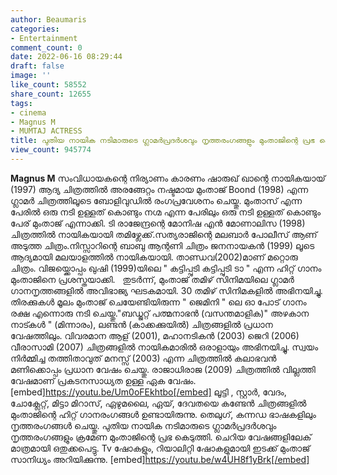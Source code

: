 ```yaml
---
author: Beaumaris
categories:
- Entertainment
comment_count: 0
date: 2022-06-16 08:29:44
draft: false
image: ''
like_count: 58552
share_count: 12655
tags:
- cinema
- Magnus M
- MUMTAJ ACTRESS
title: പുതിയ നായിക നടിമാരുടെ ഗ്ലാമർപ്രദർശവും നൃത്തരംഗങ്ങളും മുംതാജിന്റെ പ്രഭ കെടുത്തി
view_count: 945774
---
```


**Magnus M** സംവിധായകന്റെ നിര്യാണം കാരണം ഷാരുഖ് ഖാന്റെ നായികയായ് (1997) ആദ്യ ചിത്രത്തിൽ അരങ്ങേറ്റം നഷ്ടമായ മുംതാജ് Boond (1998) എന്ന ഗ്ലാമർ ചിത്രത്തിലൂടെ ബോളിവുഡിൽ രംഗപ്രവേശനം ചെയ്തു. മുംതാസ് എന്ന പേരിൽ ഒരു നടി ഉള്ളത് കൊണ്ടും നഗ്മ എന്ന പേരിലും ഒരു നടി ഉള്ളത് കൊണ്ടും പേര് മുംതാജ് എന്നാക്കി. ടി രാജേന്ദ്രന്റെ മോനിഷ എൻ മോണാലിസ (1998) ചിത്രത്തിൽ നായികയായി തമിഴ്ലേക്ക്.സത്യരാജിന്റെ മലബാർ പോലീസ് ആണ് അടുത്ത ചിത്രം.നിസ്സാറിന്റെ ബാബു ആന്റണി ചിത്രം ജനനായകൻ (1999) ലൂടെ ആദ്യമായി മലയാളത്തിൽ നായികയായി. താണ്ഡവ(2002)മാണ് മറ്റൊരു ചിത്രം. വിജയ്ക്കൊപ്പം ഖുഷി (1999)യിലെ " കട്ടിപ്പുടി കട്ടിപ്പുടി ടാ " എന്ന ഹിറ്റ്‌ ഗാനം മുംതാജിനെ പ്രശസ്തയാക്കി. &nbsp; തുടർന്ന്, മുംതാജ് തമിഴ് സിനിമയിലെ ഗ്ലാമർ ഗാനനൃത്തങ്ങളിൽ അവിഭാജ്യ ഘടകമായി. 30 തമിഴ് സിനിമകളിൽ അഭിനയിച്ചു. തിരക്കുകൾ മൂലം മുംതാജ് ചെയേണ്ടിയിരുന്ന " ജെമിനി " ലെ ഓ പോട് ഗാനം രക്ഷ എന്നൊരു നടി ചെയ്തു."ബഡ്ജറ്റ്‌ പത്മനാഭൻ (വസന്തമാളിക)" അഴകാന നാട്കൾ " (മിന്നാരം), ലണ്ടൻ (കാക്കക്കുയിൽ) ചിത്രങ്ങളിൽ പ്രധാന വേഷത്തിലും. വിവരമാന ആള് (2001), മഹാനടികൻ (2003) ജെറി (2006) വീരാസാമി (2007) ചിത്രങ്ങളിൽ നായികമാരിൽ ഒരാളായും അഭിനയിച്ചു. സ്വയം നിർമ്മിച്ച തത്തിതാവുത് മനസ്സ് (2003) എന്ന ചിത്രത്തിൽ കലാഭവൻ മണിക്കൊപ്പം പ്രധാന വേഷം ചെയ്തു. രാജാധിരാജ (2009) ചിത്രത്തിൽ വില്ലത്തി വേഷമാണ് പ്രകടനസാധ്യത ഉള്ള ഏക വേഷം. [embed]https://youtu.be/Um0oFEkhtbo[/embed] ലൂട്ടി , സ്റ്റാർ, വേദം, ചോക്ലേറ്റ്, മിട്ടാ മിറാസ്, ഏഴുമലൈ, ഏയ്‌, ദേവതയെ കണ്ടേൻ ചിത്രങ്ങളിൽ മുംതാജിന്റെ ഹിറ്റ്‌ ഗാനരംഗങ്ങൾ ഉണ്ടായിരുന്നു. തെലുഗ്, കന്നഡ ഭാഷകളിലും നൃത്തരംഗങ്ങൾ ചെയ്തു. പുതിയ നായിക നടിമാരുടെ ഗ്ലാമർപ്രദർശവും നൃത്തരംഗങ്ങളും ക്രമേണ മുംതാജിന്റെ പ്രഭ കെടുത്തി. ചെറിയ വേഷങ്ങളിലേക് മാത്രമായി ഒതുക്കപെട്ടു. Tv ഷോകളും, റിയാലിറ്റി ഷോകളുമായി ഇടക്ക് മുംതാജ് സാനിധ്യം അറിയിക്കുന്നു. [embed]https://youtu.be/w4UH8f1yBrk[/embed]